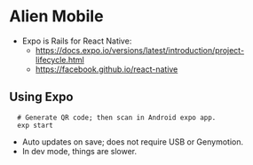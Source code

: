 # Alien Mobile

- Expo is Rails for React Native:
    - https://docs.expo.io/versions/latest/introduction/project-lifecycle.html
    - https://facebook.github.io/react-native


## Using Expo

~~~~
  # Generate QR code; then scan in Android expo app.
  exp start
~~~~

- Auto updates on save; does not require USB or Genymotion.
- In dev mode, things are slower.
    
